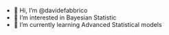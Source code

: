 - 👋 Hi, I’m @davidefabbrico
- 👀 I’m interested in Bayesian Statistic
- 🌱 I’m currently learning Advanced Statistical models
